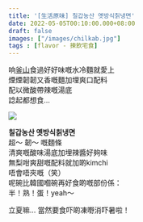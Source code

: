 ```yaml
---
title: '[生活原味] 칠갑농산 옛방식칡냉면'
date: 2022-05-05T00:10:00.000+08:00
draft: false
images: ["/images/chilkab.jpg"]
tags : [flavor - 揀飲宅食]
---
```



响[釜山](https://hidie.net/busanjj7b/)食過好好味嘅水冷麵就愛上  
煙煙韌韌又香嘅麵加埋爽口配料  
配以微酸帶辣嘅湯底  
諗起都想食...  

![](/images/chilkab1.jpg)

**칠갑농산 옛방식칡냉면**  
超～ 韌～ 嘅麵條  
清爽嘅酸味湯底加埋辣醬好夠味  
無梨咁爽甜嘅配料就加啲kimchi  
唔會唔夾嘅（笑）  
呢碗比韓國嗰碗再好食啲嘅部份係：  
半！熟！蛋！yeah～  

立夏嘛... 當然要食吓啲凍嘢消吓暑啦！  
